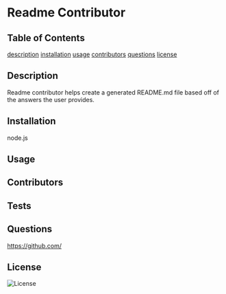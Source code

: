# Readme Contributor
## Table of Contents
[description](#description)
[installation](#installation)
[usage](#usage)
[contributors](#contributors)
[questions](#questions)
[license](#license)
## Description
Readme contributor helps create a generated README.md file based off of the answers the user provides.
## Installation
node.js
## Usage

## Contributors

## Tests

## Questions

https://github.com/
## License
![License](https://img.shields.io/badge/License-MIT-blueviolet)
